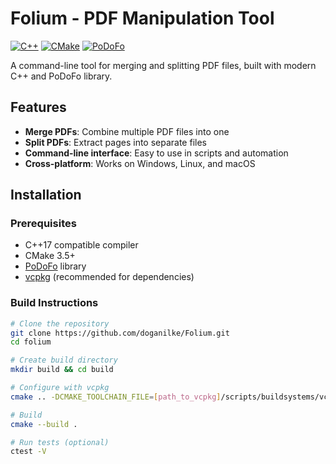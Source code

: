 # Folium - PDF Manipulation Tool

[![C++](https://img.shields.io/badge/C++-17-blue.svg)]()
[![CMake](https://img.shields.io/badge/CMake-3.5+-brightgreen.svg)]()
[![PoDoFo](https://img.shields.io/badge/PoDoFo-0.10-lightgrey.svg)]()

A command-line tool for merging and splitting PDF files, built with modern C++ and PoDoFo library.

## Features

- **Merge PDFs**: Combine multiple PDF files into one
- **Split PDFs**: Extract pages into separate files
- **Command-line interface**: Easy to use in scripts and automation
- **Cross-platform**: Works on Windows, Linux, and macOS

## Installation

### Prerequisites
- C++17 compatible compiler
- CMake 3.5+
- [PoDoFo](https://github.com/podofo/podofo) library
- [vcpkg](https://vcpkg.io/) (recommended for dependencies)

### Build Instructions

```bash
# Clone the repository
git clone https://github.com/doganilke/Folium.git
cd folium

# Create build directory
mkdir build && cd build

# Configure with vcpkg
cmake .. -DCMAKE_TOOLCHAIN_FILE=[path_to_vcpkg]/scripts/buildsystems/vcpkg.cmake

# Build
cmake --build .

# Run tests (optional)
ctest -V